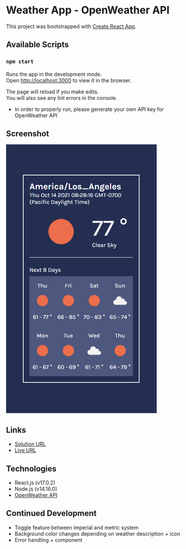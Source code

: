# Weather App - OpenWeather API

This project was bootstrapped with [Create React App](https://github.com/facebook/create-react-app).

## Available Scripts

### `npm start`

Runs the app in the development mode.\
Open [http://localhost:3000](http://localhost:3000) to view it in the browser.

The page will reload if you make edits.\
You will also see any lint errors in the console.

- In order to properly run, please generate your own API key for OpenWeather API

## Screenshot

![](./images/screenshot.PNG)

## Links
- [Solution URL](https://github.com/jma26/WeatherApp-OpenWeather-API)
- [Live URL](https://jma26.github.io/WeatherApp-OpenWeather-API/)

## Technologies
- React.js (v17.0.2)
- Node.js (v14.16.0)
- [OpenWeather API](https://openweathermap.org/)

## Continued Development
- Toggle feature between imperial and metric system
- Background color changes depending on weather description + icon
- Error handling + component